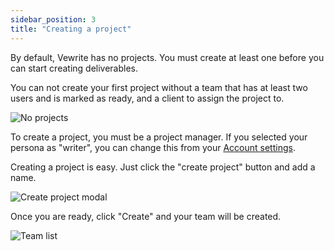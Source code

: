 ```yaml
---
sidebar_position: 3
title: "Creating a project"
---
```


By default, Vewrite has no projects. You must create at least one before you can start creating deliverables. 

You can not create your first project without a team that has at least two users and is marked as ready, and a client to assign the project to.

![No projects](/img/projects/no-projects.png)

To create a project, you must be a project manager. If you selected your persona as "writer", you can change this from your [Account settings](../users/setting-up-your-account.md).

Creating a project is easy. Just click the "create project" button and add a name.

![Create project modal](/img/projects/create-project.png)

Once you are ready, click "Create" and your team will be created.

![Team list](/img/projects/project-list.png)